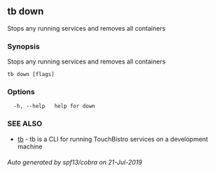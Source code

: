 ## tb down

Stops any running services and removes all containers

### Synopsis

Stops any running services and removes all containers

```
tb down [flags]
```

### Options

```
  -h, --help   help for down
```

### SEE ALSO

* [tb](tb.md)	 - tb is a CLI for running TouchBistro services on a development machine

###### Auto generated by spf13/cobra on 21-Jul-2019
